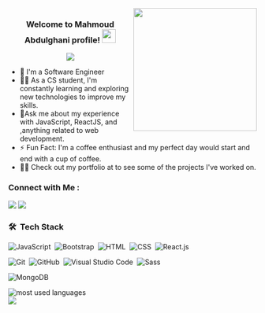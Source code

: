 
<img width="250" align="right" src="https://c.tenor.com/_DOBjnGspYAAAAAM/code-coding.gif">

<h3 align="center">
  Welcome to Mahmoud Abdulghani profile!
  <img src="https://media.giphy.com/media/hvRJCLFzcasrR4ia7z/giphy.gif" width="28">
</h3>

<!-- Typing SVG by DenverCoder1 - https://github.com/DenverCoder1/readme-typing-svg -->
<p align="center">
  <a href="https://github.com/DenverCoder1/readme-typing-svg"><img src="https://readme-typing-svg.herokuapp.com/?lines=Front-end%20web%20developer;Always%20learning%20new%20things&font=Fira%20Code&center=true&width=440&height=45&color=f75c7e&vCenter=true&size=22"></a>
</p> 

- 🏢 I'm a Software Engineer 
- 👨‍💻 As a CS student, I'm constantly learning and exploring new technologies to improve my skills.
- 💬Ask me about my experience with JavaScript, ReactJS, and ,anything related to web development.
- ⚡ Fun Fact: I'm a coffee enthusiast and my perfect day would start and end with a cup of coffee.
- 👨‍💻 Check out my portfolio at  to see some of the projects I've worked on.


### Connect with Me :

<a href="https://linkedin.com/in/mahmoued-abdelghani" target="_blank"><img src="https://img.shields.io/badge/-Mahmud%20Abdelghani-0077B5?style=for-the-badge&logo=Linkedin&logoColor=white"/></a>
<a href="https://t.me/ abn Abdulghani" target="_blank"><img src="https://img.shields.io/badge/-Mahmud%20Abdelghani-0077B5?style=for-the-badge&logo=Telegram&logoColor=white"/></a>
### 🛠 &nbsp;Tech Stack
![JavaScript](https://img.shields.io/badge/-JavaScript-05122A?style=flat&logo=javascript)&nbsp;
![Bootstrap](https://img.shields.io/badge/-Bootstrap-05122A?style=flat&logo=bootstrap&logoColor=563D7C)&nbsp;
![HTML](https://img.shields.io/badge/-HTML-05122A?style=flat&logo=HTML5)&nbsp;
![CSS](https://img.shields.io/badge/-CSS-05122A?style=flat&logo=CSS3&logoColor=1572B6)&nbsp;
![React.js](https://img.shields.io/badge/-React-05122A?style=flat&logo=react)
<!-- ![Node.js](https://img.shields.io/badge/-Node.js-05122A?style=flat&logo=node.js&logoColor=339933)&nbsp; -->
![Git](https://img.shields.io/badge/-Git-05122A?style=flat&logo=git)&nbsp;
![GitHub](https://img.shields.io/badge/-GitHub-05122A?style=flat&logo=github)&nbsp;
![Visual Studio Code](https://img.shields.io/badge/-Visual%20Studio%20Code-05122A?style=flat&logo=visual-studio-code&logoColor=007ACC)&nbsp;
![Sass](https://img.shields.io/badge/-Sass-05122A?style=flat&logo=sass)&nbsp;
<!-- ![GraphQL](https://img.shields.io/badge/-GraphQL-05122A?style=flat&logo=GraphQL)&nbsp; -->
![MongoDB](https://img.shields.io/badge/-MongoDB-05122A?style=flat&logo=MongoDB)&nbsp;
<!-- ![Python](https://img.shields.io/badge/-Python%20-05122A?style=flat&logo=python)&nbsp;
 -->



<img align="left" src="https://github-readme-stats.vercel.app/api/top-langs?username=yousefdergham&show_icons=true&locale=en&layout=compact&theme=radical" alt="most used languages" />
<br>
<a href="https://komarev.com/ghpvc/?username=yousefdergham&style=for-the-badge">
    <img src="https://komarev.com/ghpvc/?username=yousefdergham&style=for-the-badge">
</a>
